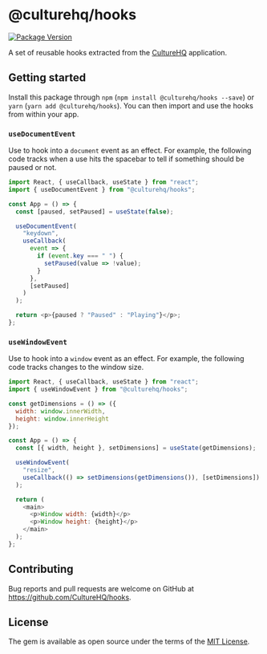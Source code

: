 # @culturehq/hooks

[![Package Version](https://img.shields.io/npm/v/@culturehq/hooks.svg)](https://www.npmjs.com/package/@culturehq/hooks)

A set of reusable hooks extracted from the [CultureHQ](https://www.culturehq.com) application.

## Getting started

Install this package through `npm` (`npm install @culturehq/hooks --save`) or `yarn` (`yarn add @culturehq/hooks`). You can then import and use the hooks from within your app.

### `useDocumentEvent`

Use to hook into a `document` event as an effect. For example, the following code tracks when a use hits the spacebar to tell if something should be paused or not.

```javascript
import React, { useCallback, useState } from "react";
import { useDocumentEvent } from "@culturehq/hooks";

const App = () => {
  const [paused, setPaused] = useState(false);

  useDocumentEvent(
    "keydown",
    useCallback(
      event => {
        if (event.key === " ") {
          setPaused(value => !value);
        }
      },
      [setPaused]
    )
  );

  return <p>{paused ? "Paused" : "Playing"}</p>;
};
```

### `useWindowEvent`

Use to hook into a `window` event as an effect. For example, the following code tracks changes to the window size.

```javascript
import React, { useCallback, useState } from "react";
import { useWindowEvent } from "@culturehq/hooks";

const getDimensions = () => ({
  width: window.innerWidth,
  height: window.innerHeight
});

const App = () => {
  const [{ width, height }, setDimensions] = useState(getDimensions);

  useWindowEvent(
    "resize",
    useCallback(() => setDimensions(getDimensions()), [setDimensions])
  );

  return (
    <main>
      <p>Window width: {width}</p>
      <p>Window height: {height}</p>
    </main>
  );
};
```

## Contributing

Bug reports and pull requests are welcome on GitHub at https://github.com/CultureHQ/hooks.

## License

The gem is available as open source under the terms of the [MIT License](https://opensource.org/licenses/MIT).
